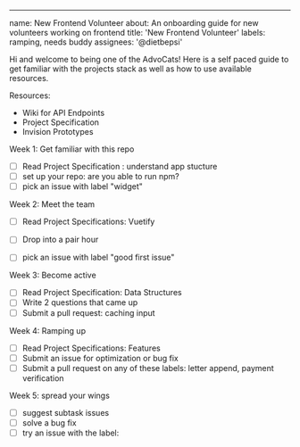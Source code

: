 ---
name: New Frontend Volunteer
about: An onboarding guide for new volunteers working on frontend
title: 'New Frontend Volunteer'
labels: ramping, needs buddy
assignees: '@dietbepsi'


Hi and welcome to being one of the AdvoCats! Here is a self paced guide to get familiar with the projects stack as well as how to use available resources. 

Resources: 
- Wiki for API Endpoints 
- Project Specification 
- Invision Prototypes

Week 1: Get familiar with this repo
- [ ] Read Project Specification : understand app stucture 
- [ ] set up your repo: are you able to run npm?
- [ ] pick an issue with label "widget" 

Week 2: Meet the team 
- [ ] Read Project Specifications: Vuetify 
- [ ] Drop into a pair hour 
- [ ] pick an issue with label "good first issue" 


Week 3: Become active
- [ ] Read Project Specification: Data Structures
- [ ] Write 2 questions that came up 
- [ ] Submit a pull request:  caching input 

Week 4: Ramping up
- [ ] Read Project Specifications: Features 
- [ ] Submit an issue for optimization or bug fix 
- [ ] Submit a pull request on any of these labels: letter append, payment verification

Week 5: spread your wings 
- [ ] suggest subtask issues 
- [ ] solve a bug fix 
- [ ] try an issue with the label: 
